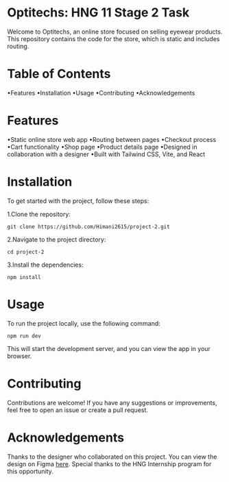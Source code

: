 # Optitechs: HNG 11 Stage 2 Task

Welcome to Optitechs, an online store focused on selling eyewear products. This repository contains the code for the store, which is static and includes routing.

# Table of Contents

  •Features
  •Installation
  •Usage
  •Contributing
  •Acknowledgements

# Features

   •Static online store web app
   •Routing between pages
   •Checkout process
   •Cart functionality
   •Shop page
   •Product details page
   •Designed in collaboration with a designer
   •Built with Tailwind CSS, Vite, and React

# Installation

To get started with the project, follow these steps:

  1.Clone the repository:

    git clone https://github.com/Himani2615/project-2.git

  2.Navigate to the project directory:

    cd project-2

  3.Install the dependencies:

    npm install


# Usage

  To run the project locally, use the following command:

    npm run dev

  This will start the development server, and you can view the app in your browser.


# Contributing

Contributions are welcome! If you have any suggestions or improvements, feel free to open an issue or create a pull request.


# Acknowledgements

  Thanks to the designer who collaborated on this project. You can view the design on Figma <a href="https://www.figma.com/design/KVhXzE64Ag8UsTv7K8yhFG/Untitled?node-id=0-1&t=zwzh6tEIqJPq7CGp-0" target="_blank">here</a>.
  Special thanks to the HNG Internship program for this opportunity.
